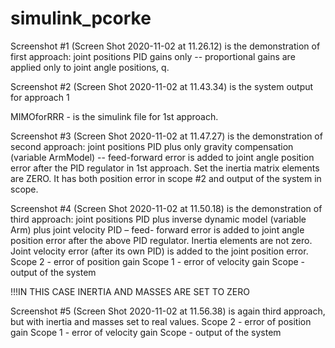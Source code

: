 # simulink_pcorke

Screenshot #1 (Screen Shot 2020-11-02 at 11.26.12) 
is the demonstration of first approach:
joint positions PID gains only -- proportional gains are applied only to joint angle positions, q.

Screenshot #2 (Screen Shot 2020-11-02 at 11.43.34)
is the system output for approach 1

MIMOforRRR - is the simulink file for 1st approach.

Screenshot #3 (Screen Shot 2020-11-02 at 11.47.27)
is the demonstration of second approach:
joint positions PID plus only gravity compensation (variable ArmModel) -- feed-forward error is added to joint angle position error after the PID regulator in 1st approach. Set the inertia matrix elements are ZERO.
It has both position error in scope #2 and output of the system in scope.

Screenshot #4  (Screen Shot 2020-11-02 at 11.50.18)
is the demonstration of third approach:
joint positions PID plus inverse dynamic model (variable Arm) plus joint velocity PID – feed- forward error is added to joint angle position error after the above PID regulator. Inertia elements are not zero. Joint velocity error (after its own PID) is added to the joint position error.
Scope 2 - error of position gain
Scope 1 - error of velocity gain
Scope - output of the system

!!!IN THIS CASE INERTIA AND MASSES ARE SET TO ZERO

Screenshot #5 (Screen Shot 2020-11-02 at 11.56.38)
is again third approach, but with inertia and masses set to real values.
Scope 2 - error of position gain
Scope 1 - error of velocity gain
Scope - output of the system
